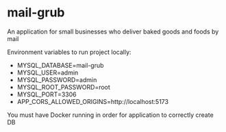 # mail-grub
An application for small businesses who deliver baked goods and foods by mail

Environment variables to run project locally:

- MYSQL_DATABASE=mail-grub
- MYSQL_USER=admin
- MYSQL_PASSWORD=admin
- MYSQL_ROOT_PASSWORD=root
- MYSQL_PORT=3306
- APP_CORS_ALLOWED_ORIGINS=http://localhost:5173

You must have Docker running in order for application to correctly create DB
